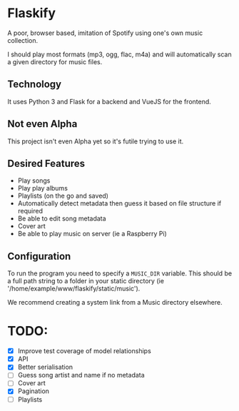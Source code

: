 # Flaskify

A poor, browser based, imitation of Spotify using one's own music collection.

I should play most formats (mp3, ogg, flac, m4a) and will automatically scan a given directory for music files.

## Technology

It uses Python 3 and Flask for a backend and VueJS for the frontend.

## Not even Alpha

This project isn't even Alpha yet so it's futile trying to use it.

## Desired Features

* Play songs
* Play play albums
* Playlists (on the go and saved)
* Automatically detect metadata then guess it based on file structure if required
* Be able to edit song metadata
* Cover art
* Be able to play music on server (ie a Raspberry Pi)

## Configuration

To run the program you need to specify a `MUSIC_DIR` variable. This should be a full path string to a folder in your static directory (ie '/home/example/www/flaskify/static/music').

We recommend creating a system link from a Music directory elsewhere.


# TODO:
- [x] Improve test coverage of model relationships
- [x] API
- [x] Better serialisation
- [ ] Guess song artist and name if no metadata
- [ ] Cover art
- [x] Pagination
- [ ] Playlists
